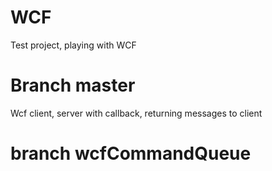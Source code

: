 # WCF
Test project, playing with WCF
# Branch master 
Wcf client, server with callback, returning messages to client 

# branch wcfCommandQueue 
